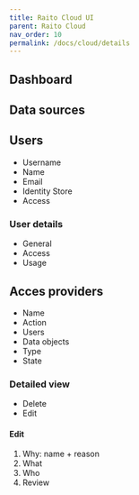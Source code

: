 ```yaml
---
title: Raito Cloud UI
parent: Raito Cloud
nav_order: 10
permalink: /docs/cloud/details
---
```



## Dashboard


## Data sources


## Users

- Username
- Name
- Email
- Identity Store
- Access

### User details

- General
- Access
- Usage

## Acces providers

- Name
- Action
- Users
- Data objects
- Type
- State

### Detailed view

- Delete
- Edit


#### Edit

1. Why: name + reason
2. What
3. Who
4. Review